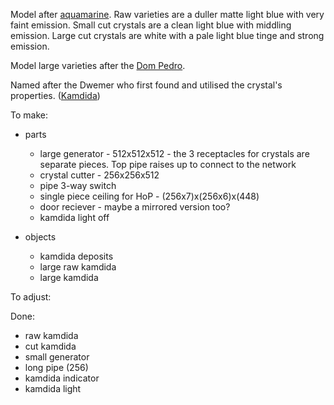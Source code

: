 Model after [aquamarine](https://en.wikipedia.org/wiki/Aquamarine_(gem)). Raw varieties are a duller matte
light blue with very faint emission. Small cut crystals are a clean light blue with middling emission. Large
cut crystals are white with a pale light blue tinge and strong emission.

Model large varieties after the [Dom Pedro](https://en.wikipedia.org/wiki/Dom_Pedro_aquamarine#/media/File:Dom_Pedro_Aquamarine_Better_Picture.jpg).

Named after the Dwemer who first found and utilised the crystal's properties. ([Kamdida](https://en.uesp.net/wiki/Lore:Names#Dwemer))

To make:

* parts
  * large generator - 512x512x512 - the 3 receptacles for crystals are separate pieces. Top pipe raises up to connect to the network
  * crystal cutter - 256x256x512
  * pipe 3-way switch
  * single piece ceiling for HoP - (256x7)x(256x6)x(448)
  * door reciever - maybe a mirrored version too?
  * kamdida light off

* objects
  * kamdida deposits
  * large raw kamdida
  * large kamdida

To adjust:


Done:

* raw kamdida
* cut kamdida
* small generator
* long pipe (256)
* kamdida indicator
* kamdida light